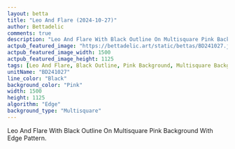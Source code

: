 ```yaml
---
layout: betta
title: "Leo And Flare (2024-10-27)"
author: Bettadelic
comments: true
description: "Leo And Flare With Black Outline On Multisquare Pink Background With Edge Pattern."
actpub_featured_image: "https://bettadelic.art/static/bettas/BD241027.jpg"
actpub_featured_image_width: 1500
actpub_featured_image_height: 1125
tags: [Leo And Flare, Black Outline, Pink Background, Multisquare Background Pattern, Edge Pattern, October 2024]
unitName: "BD241027"
line_color: "Black"
background_color: "Pink"
width: 1500
height: 1125
algorithm: "Edge"
background_type: "Multisquare"
---
```


Leo And Flare With Black Outline On Multisquare Pink Background With Edge Pattern.
